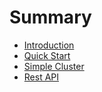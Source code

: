# Summary

- [Introduction](./introduction.md)
- [Quick Start](./quickstart.md)
- [Simple Cluster](./simple_cluster.md)
- [Rest API](./restapi.md)
